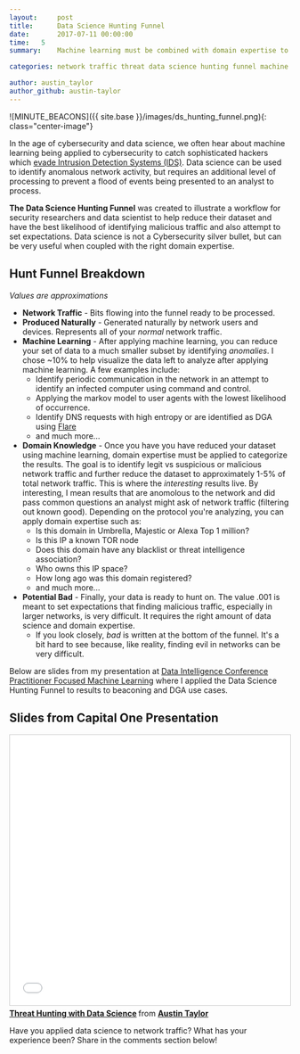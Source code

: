 ```yaml
---
layout:     post
title:      Data Science Hunting Funnel
date:       2017-07-11 00:00:00
time:   5
summary:    Machine learning must be combined with domain expertise to increase the probability of finding malicious network traffic.

categories: network traffic threat data science hunting funnel machine learning domain expertise

author: austin_taylor
author_github: austin-taylor
---
```



![MINUTE_BEACONS]({{ site.base }}/images/ds_hunting_funnel.png){: class="center-image"}

In the age of cybersecurity and data science, we often hear about machine learning being applied to cybersecurity to catch sophisticated hackers which [evade Intrusion Detection Systems (IDS)](https://en.wikipedia.org/wiki/Intrusion_detection_system_evasion_techniques).
Data science can be used to identify anomalous network activity, but requires an additional level of processing to prevent a flood of events being presented to an analyst to process.

**The Data Science Hunting Funnel** was created to illustrate a workflow for security researchers
and data scientist to help reduce their dataset and have the best likelihood of
identifying malicious traffic and also attempt to set expectations. Data science is not a Cybersecurity silver bullet, but can be very useful when coupled with the right domain expertise. 

Hunt Funnel Breakdown
---

_Values are approximations_
* **Network Traffic** - Bits flowing into the funnel ready to be processed.
* **Produced Naturally** - Generated naturally by network users and devices. Represents all of your _normal_ network traffic. 
* **Machine Learning** - After applying machine learning, you can reduce your set of data to a much smaller subset by identifying _anomalies_. I chose ~10% to help visualize the data left to analyze after applying machine learning. A few examples include:
    * Identify periodic communication in the network in an attempt to identify an infected computer using command and control.
    * Applying the markov model to user agents with the lowest likelihood of occurrence. 
    * Identify DNS requests with high entropy or are identified as DGA using [Flare](https://github.com/austin-taylor/flare)
    * and much more...
* **Domain Knowledge** - Once you have you have reduced your dataset using machine learning, domain expertise must be applied to categorize the results. The goal is to identify legit vs suspicious or malicious network traffic and further reduce the dataset to approximately 1-5% of total network traffic. This is where the _interesting_ results live. By interesting, I mean results that are anomolous to the network and did pass common questions an analyst might ask of network traffic (filtering out known good). Depending on the protocol you're analyzing, you can apply domain expertise such as:
    * Is this domain in Umbrella, Majestic or Alexa Top 1 million?
    * Is this IP a known TOR node
    * Does this domain have any blacklist or threat intelligence association?
    * Who owns this IP space?
    * How long ago was this domain registered?
    * and much more...
* **Potential Bad** - Finally, your data is ready to hunt on. The value .001 is meant to set expectations that finding malicious traffic, especially in larger networks, is very difficult. It requires the right amount of data science and domain expertise.
    * If you look closely, _bad_ is written at the bottom of the funnel. It's a bit hard to see because, like reality, finding evil in networks can be very difficult.


Below are slides from my presentation at [Data Intelligence Conference
Practitioner Focused Machine Learning](http://www.data-intelligence.ai/) where I applied the Data Science Hunting Funnel to results to beaconing and DGA use cases.

Slides from Capital One Presentation
------------------------------------

<iframe src="//www.slideshare.net/slideshow/embed_code/key/IlTAgqo2wgVLkJ" width="595" height="485" class="center-image" frameborder="0" marginwidth="0" marginheight="0" scrolling="no" style="border:1px solid #CCC; border-width:1px; margin-bottom:5px; max-width: 100%;" allowfullscreen> </iframe> <div style="margin-bottom:5px"> <strong> <a href="//www.slideshare.net/AustinTaylor8/threat-hunting-with-data-science" title="Threat Hunting with Data Science" target="_blank">Threat Hunting with Data Science</a> </strong> from <strong><a target="_blank" href="https://www.slideshare.net/AustinTaylor8">Austin Taylor</a></strong> </div>

Have you applied data science to network traffic? What has your experience been? Share in the comments section below!